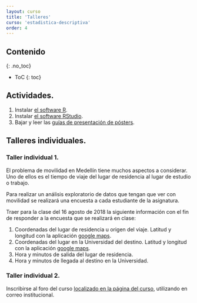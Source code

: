 ```yaml
---
layout: curso
title: 'Talleres'
curso: 'estadistica-descriptiva'
order: 4
---
```



## Contenido
{: .no_toc}

* ToC
{: toc}

## Actividades.

1. Instalar [el software R](https://cran.r-project.org/bin/windows/base/).
2. Instalar [el software RStudio](https://www.rstudio.com/products/rstudio/download/).
3. Bajar y leer las [guías de presentación de pósters](https://labscn-unalmed.github.io/estadistica-descriptiva/documentos.html).

## Talleres individuales.

### Taller individual 1.

El problema de movilidad en Medellín tiene muchos aspectos a
considerar. Uno de ellos es el tiempo de viaje del lugar de
residencia al lugar de estudio o trabajo.

Para realizar un análisis exploratorio de datos que
tengan que ver con movilidad se realizará una encuesta
a cada estudiante de la asignatura.

Traer para la clase del 16 agosto de 2018 la siguiente información
con el fin de responder a la encuesta que se realizará en clase:

  1. Coordenadas del lugar de residencia u origen del viaje.
     Latitud y longitud con
     la aplicación [google maps](https://www.google.com/maps).
  2. Coordenadas del lugar en la Universidad del destino.
     Latitud y longitud con
     la aplicación [google maps](https://www.google.com/maps).        
  3. Hora y minutos de salida del lugar de residencia.
  4. Hora y minutos de llegada al destino en la Universidad.

### Taller individual 2.

Inscribirse al foro del curso [localizado en la página del curso](https://labscn-unalmed.github.io/estadistica-descriptiva/foro.html),
utilizando en correo institucional.






<!---

## Contenido
{: .no_toc}

* ToC
{: toc}



## Talleres individuales

### Taller individual 1

 - Entrar al foro y realizar la primera actividad descrita en el mismo.

 - Recuerde utilizar el correo de la universidad para entrar al foro.

 - Cualquier dificultad para entrar al foro,
   por favor enviar el comentario al correo **krcabrer@unal.edu.co**
   y no olvidar escribir
   en asunto la sigla (incluido los corchetes) **[EDAED]**.

### Taller individual 2

  - Contestar la [encuesta realizada](./basesdedatos/preguntas.jpg)
   el primer día de clase.

### Taller individual 3
   - Llevar a clase en un papel el perímetro en metros hasta
     precisión de centímetros de la Universidad
      Nacional de Colombia, Núcleo el Volador.    

### Taller individual 4
   - Estimar los valores dada la figura entregada en clase
     sobre el número de establecimientos de diferentes
     compañías de farmacia en el país.      


## Talleres en grupo.

### Taller en grupo 1.

#### Objetivo:

 - Redactar cuatro preguntas a la base de datos contraloría de Antioquia
   que se respondan ya sea con una tabla o un gráfica o
   ambas y mostrar un esquema del resultado esperado pensando en
   mostrar los resultados a la opinón pública sobre el desempeño
   de las contrataciones del departamento de Antioquia.

#### Documentos esperados:

Durante la clase el grupo de máximo cinco personas (sólo los que están presentes)
realizarán la propuestas en un papel y las entregarán al finalizar la clase el
día martes, 27 de febrero de 2018 a las 11:30 am al profesor junto con
la identificación de los integrantes.





## Contenido
{: .no_toc}

* ToC
{: toc}


## Talleres individuales

### Taller individual 1

- Responder la [encuesta](./documentos/Encuesta201702.pdf) del primer día de clase.

### Taller individual 2

- Estimar el promedio de edad de los estudiantes del curso de
  Estadística Descriptiva y Análisis Exploratorio de Datos.
- Proponer un rango de "confianza" para la estimación del promedio de edad.  

## Talleres en grupo

-->
